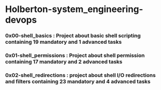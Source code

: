 # Holberton-system_engineering-devops
### 0x00-shell_basics : Project about basic shell scripting containing 19 mandatory and 1 advanced tasks
### 0x01-shell_permissions : Project about shell permission containing 17 mandatory and 2 advanced tasks
### 0x02-shell_redirections : project about shell I/O redirections and filters containing 23 mandatory and 4 advanced tasks